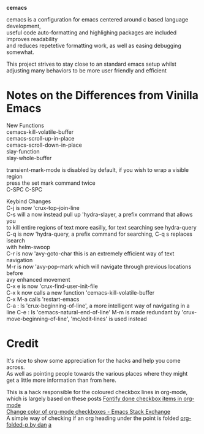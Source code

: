  
**cemacs**  
  
cemacs is a configuration for emacs centered around c based language development,  
useful code auto-formatting and highlighing packages are included improves readability   
and reduces repetetive formatting work, as well as easing debugging somewhat.  
  
This project strives to stay close to an standard emacs setup whilst  
adjusting many behaviors to be more user friendly and efficient  
  
# Notes on the Differences from Vinilla Emacs  
  
New Functions  
cemacs-kill-volatile-buffer  
cemacs-scroll-up-in-place  
cemacs-scroll-down-in-place  
slay-function  
slay-whole-buffer  
  
transient-mark-mode is disabled by default, if you wish to wrap a visible region  
press the set mark command twice  
C-SPC C-SPC  
  
Keybind Changes  
C-j is now 'crux-top-join-line  
C-s will a now instead pull up 'hydra-slayer, a prefix command that allows you   
to kill entire regions of text more easilly, for text searching see hydra-query  
C-q is now 'hydra-query, a prefix command for searching, C-q s replaces isearch   
with helm-swoop  
C-r is now 'avy-goto-char this is an extremely efficient way of text navigation  
M-r is now 'avy-pop-mark which will navigate through previous locations before  
avy enhanced movement  
C-x e is now 'crux-find-user-init-file  
C-x k now calls a new function 'cemacs-kill-volatile-buffer  
C-x M-a calls 'restart-emacs  
C-a : Is 'crux-beginning-of-line', a more intelligent way of navigating in a line
C-e : Is 'cemacs-natural-end-of-line'
M-m is made redundant by 'crux-move-beginning-of-line', 'mc/edit-lines' is used instead
# Credit
It's nice to show some appreciation for the hacks and help you come  
across.  
As well as pointing people towards the various places where they might  
get a little more information than from here.  

This is a hack responsible for the coloured checkbox lines in
org-mode,  
which is largely based on these posts
[Fontify done checkbox items in org-mode](https://fuco1.github.io/2017-05-25-Fontify-done-checkbox-items-in-org-mode.html)  
[Change color of org-mode checkboxes - Emacs Stack Exchange](https://emacs.stackexchange.com/questions/45291/change-color-of-org-mode-checkboxes)  
A simple way of checking if an org heading under the point is folded
[org-folded-p by dan](https://sourcehut.org/consultancy/)
[a](https://sourcehut.org/consultancy/)
